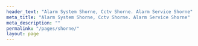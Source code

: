```yaml
---
header_text: "Alarm System Shorne, Cctv Shorne. Alarm Service Shorne"
meta_title: "Alarm System Shorne, Cctv Shorne. Alarm Service Shorne"
meta_description: ""
permalink: "/pages/shorne/"
layout: page
---
```


